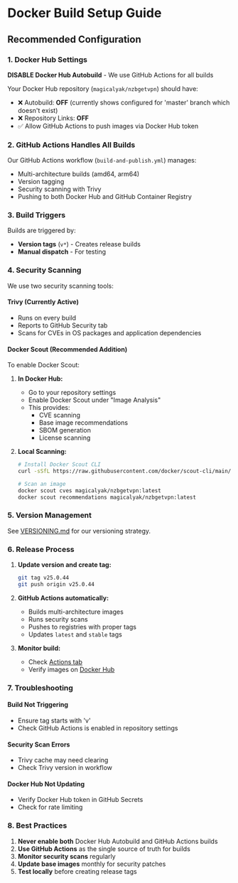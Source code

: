 # Docker Build Setup Guide

## Recommended Configuration

### 1. Docker Hub Settings

**DISABLE Docker Hub Autobuild** - We use GitHub Actions for all builds

Your Docker Hub repository (`magicalyak/nzbgetvpn`) should have:
- ❌ Autobuild: **OFF** (currently shows configured for 'master' branch which doesn't exist)
- ❌ Repository Links: **OFF**
- ✅ Allow GitHub Actions to push images via Docker Hub token

### 2. GitHub Actions Handles All Builds

Our GitHub Actions workflow (`build-and-publish.yml`) manages:
- Multi-architecture builds (amd64, arm64)
- Version tagging
- Security scanning with Trivy
- Pushing to both Docker Hub and GitHub Container Registry

### 3. Build Triggers

Builds are triggered by:
- **Version tags** (`v*`) - Creates release builds
- **Manual dispatch** - For testing

### 4. Security Scanning

We use two security scanning tools:

#### Trivy (Currently Active)
- Runs on every build
- Reports to GitHub Security tab
- Scans for CVEs in OS packages and application dependencies

#### Docker Scout (Recommended Addition)
To enable Docker Scout:

1. **In Docker Hub:**
   - Go to your repository settings
   - Enable Docker Scout under "Image Analysis"
   - This provides:
     - CVE scanning
     - Base image recommendations
     - SBOM generation
     - License scanning

2. **Local Scanning:**
   ```bash
   # Install Docker Scout CLI
   curl -sSfL https://raw.githubusercontent.com/docker/scout-cli/main/install.sh | sh -s --

   # Scan an image
   docker scout cves magicalyak/nzbgetvpn:latest
   docker scout recommendations magicalyak/nzbgetvpn:latest
   ```

### 5. Version Management

See [VERSIONING.md](VERSIONING.md) for our versioning strategy.

### 6. Release Process

1. **Update version and create tag:**
   ```bash
   git tag v25.0.44
   git push origin v25.0.44
   ```

2. **GitHub Actions automatically:**
   - Builds multi-architecture images
   - Runs security scans
   - Pushes to registries with proper tags
   - Updates `latest` and `stable` tags

3. **Monitor build:**
   - Check [Actions tab](https://github.com/magicalyak/nzbgetvpn/actions)
   - Verify images on [Docker Hub](https://hub.docker.com/r/magicalyak/nzbgetvpn)

### 7. Troubleshooting

#### Build Not Triggering
- Ensure tag starts with 'v'
- Check GitHub Actions is enabled in repository settings

#### Security Scan Errors
- Trivy cache may need clearing
- Check Trivy version in workflow

#### Docker Hub Not Updating
- Verify Docker Hub token in GitHub Secrets
- Check for rate limiting

### 8. Best Practices

1. **Never enable both** Docker Hub Autobuild and GitHub Actions builds
2. **Use GitHub Actions** as the single source of truth for builds
3. **Monitor security scans** regularly
4. **Update base images** monthly for security patches
5. **Test locally** before creating release tags